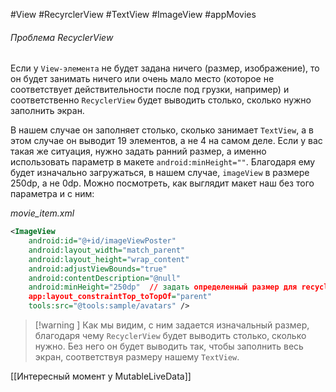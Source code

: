 #View #RecyrclerView #TextView #ImageView #appMovies 
###### Проблема RecyclerView

Если у `View-элемента` не будет задана ничего (размер, изображение), то он будет занимать ничего или очень мало место (которое не соответствует действительности после под грузки, например) и соответственно `RecyclerView` будет выводить столько, сколько нужно заполнить экран. 

В нашем случае он заполняет столько, сколько занимает `TextView`, а в этом случае он выводит 19 элементов, а не 4 на самом деле. Если у вас такая же ситуация, нужно задать ранний размер, а именно использовать параметр в макете `android:minHeight=""`. Благодаря ему будет изначально загружаться, в нашем случае, `imageView` в размере 250dp, а не 0dp. Можно посмотреть, как выглядит макет наш без того параметра и с ним:

*movie_item.xml*
```xml
<ImageView  
    android:id="@+id/imageViewPoster"  
    android:layout_width="match_parent"  
    android:layout_height="wrap_content"  
    android:adjustViewBounds="true"  
    android:contentDescription="@null"  
    android:minHeight="250dp"  // задать определенный размер для recyclerView
    app:layout_constraintTop_toTopOf="parent"  
    tools:src="@tools:sample/avatars" />
```

>[!warning ] Как мы видим, с ним задается изначальный размер, благодаря чему `RecyclerView` будет выводить столько, сколько нужно. Без него он будет выводить так, чтобы заполнить весь экран, соответствуя размеру нашему `TextView`.

[[Интересный момент у MutableLiveData]]